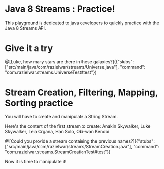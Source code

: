 # Java 8 Streams : Practice!

This playground is dedicated to java developers to quickly practice with the Java 8 Streams API.

# Give it a try

@[Luke, how many stars are there in these galaxies?]({"stubs": ["src/main/java/com/razielwar/streams/Universe.java"], "command": "com.razielwar.streams.UniverseTest#test"})

# Stream Creation, Filtering, Mapping, Sorting practice

You will have to create and manipulate a String Stream.

Here's the content of the first stream to create:
Anakin Skywalker, Luke Skywalker, Leia Organa, Han Solo, Obi-wan Kenobi

@[Could you provide a stream containing the previous names?]({"stubs": ["src/main/java/com/razielwar/streams/StreamCreation.java"], "command": "com.razielwar.streams.StreamCreationTest#test"})

Now it is time to manipulate it!


